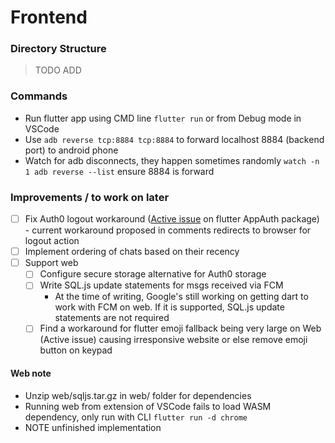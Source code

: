 # Frontend

### Directory Structure
> TODO ADD

### Commands
- Run flutter app using CMD line `flutter run` or from Debug mode in VSCode
- Use `adb reverse tcp:8884 tcp:8884` to forward localhost 8884 (backend port) to android phone
- Watch for adb disconnects, they happen sometimes randomly `watch -n 1 adb reverse --list` ensure 8884 is forward

### Improvements / to work on later
- [ ] Fix Auth0 logout workaround ([Active issue](https://github.com/MaikuB/flutter_appauth/issues/48) on flutter AppAuth package) - current workaround proposed in comments redirects to browser for logout action
- [ ] Implement ordering of chats based on their recency
- [ ] Support web
  - [ ] Configure secure storage alternative for Auth0 storage
  - [ ] Write SQL.js update statements for msgs received via FCM 
    - At the time of writing, Google's still working on getting dart to work with FCM on web. If it is supported, SQL.js update statements are not required
  - [ ] Find a workaround for flutter emoji fallback being very large on Web (Active issue) causing irresponsive website or else remove emoji button on keypad

#### Web note
- Unzip web/sqljs.tar.gz in web/ folder for dependencies
- Running web from extension of VSCode fails to load WASM dependency, only run with CLI `flutter run -d chrome`
- NOTE unfinished implementation